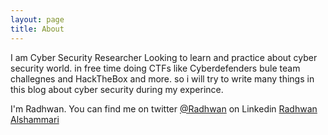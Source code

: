 ```yaml
---
layout: page
title: About
---
```


I am Cyber Security Researcher Looking to learn and practice about cyber security world. in free time doing CTFs like Cyberdefenders bule team challegnes and HackTheBox and more. so i will try to write many things in this blog about cyber security during my experince.

I'm Radhwan. You can find me on twitter [@Radhwan](https://twitter.com/razvieu?lang=en) on Linkedin [Radhwan Alshammari](https://www.linkedin.com/in/radhwan-alshammari-729707175/)

